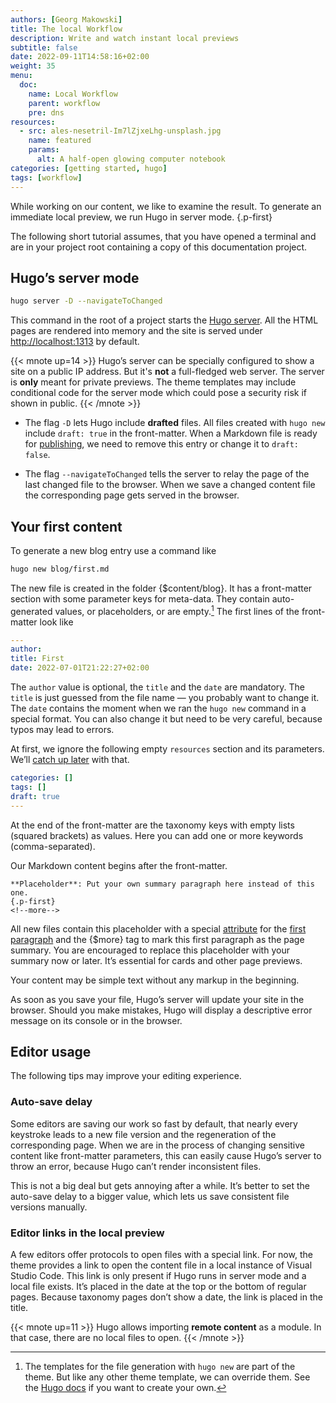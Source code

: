 ```yaml
---
authors: [Georg Makowski]
title: The local Workflow
description: Write and watch instant local previews
subtitle: false
date: 2022-09-11T14:58:16+02:00
weight: 35
menu:
  doc:
    name: Local Workflow
    parent: workflow
    pre: dns
resources:
  - src: ales-nesetril-Im7lZjxeLhg-unsplash.jpg
    name: featured
    params:
      alt: A half-open glowing computer notebook
categories: [getting started, hugo]
tags: [workflow]
---
```


While working on our content, we like to examine the result. To generate an immediate local preview, we run Hugo in server mode.
{.p-first} <!--more-->

The following short tutorial assumes, that you have opened a terminal and are in your project root containing a copy of this documentation project.

## Hugo’s server mode

```sh {.left-in}
hugo server -D --navigateToChanged
```

This command in the root of a project starts the [Hugo server][server]. All the HTML pages are rendered into memory and the site is served under <http://localhost:1313> by default.

{{< mnote up=14 >}}
Hugo’s server can be specially configured to show a site on a public IP address. But it's **not** a full-fledged web server. The server is **only** meant for private previews. The theme templates may include conditional code for the server mode which could pose a security risk if shown in public.
{{< /mnote >}}

- The flag `-D` lets Hugo include **drafted** files. All files created with `hugo new` include `draft: true` in the front-matter. When a Markdown file is ready for [publishing](/doc/intro/workflow/publish), we need to remove this entry or change it to `draft: false`.

- The flag `--navigateToChanged` tells the server to relay the page of the last changed file to the browser. When we save a changed content file the corresponding page gets served in the browser.

## Your first content

To generate a new blog entry use a command like

```sh {.left-in}
hugo new blog/first.md
```

The new file is created in the folder {$content/blog}. It has a front-matter section with some parameter keys for meta-data. They contain auto-generated values, or placeholders, or are empty.[^1] The first lines of the front-matter look like

```yaml {.left-in linenos=true }
---
author: 
title: First
date: 2022-07-01T21:22:27+02:00
```

The `author` value is optional, the `title` and the `date` are mandatory. The `title` is just guessed from the file name — you probably want to change it. The `date` contains the moment when we ran the `hugo new` command in a special format. You can also change it but need to be very careful, because typos may lead to errors.

At first, we ignore the following empty `resources` section and its parameters. We’ll [catch up later](/doc/intro/workflow/resources) with that.

```yaml {.left-in linenos=true linenostart=10}
categories: []
tags: []
draft: true
---
```

At the end of the front-matter are the taxonomy keys with empty lists (squared brackets) as values. Here you can add one or more keywords (comma-separated).

Our Markdown content begins after the front-matter.

```text
**Placeholder**: Put your own summary paragraph here instead of this one.
{.p-first}
<!--more-->
```

All new files contain this placeholder with a special [attribute](/doc/enhancing/attribute/howto) for the [first paragraph](/doc/page/standfirst) and the {$more} tag to mark this first paragraph as the page summary. You are encouraged to replace this placeholder with your summary now or later. It’s essential for cards and other page previews.

Your content may be simple text without any markup in the beginning.

As soon as you save your file, Hugo’s server will update your site in the browser. Should you make mistakes, Hugo will display a descriptive error message on its console or in the browser.

[^1]: The templates for the file generation with `hugo new` are part of the theme. But like any other theme template, we can override them. See the [Hugo docs](https://gohugo.io/content-management/archetypes/) if you want to create your own.

[server]: https://gohugo.io/commands/hugo_server

## Editor usage

The following tips may improve your editing experience.

### Auto-save delay
Some editors are saving our work so fast by default, that nearly every keystroke leads to a new file version and the regeneration of the corresponding page. When we are in the process of changing sensitive content like front-matter parameters, this can easily cause Hugo’s server to throw an error, because Hugo can’t render inconsistent files.

This is not a big deal but gets annoying after a while. It’s better to set the auto-save delay to a bigger value, which lets us save consistent file versions manually.

### Editor links in the local preview

A few editors offer protocols to open files with a special link. For now, the theme provides a link to open the content file in a local instance of Visual Studio Code. This link is only present if Hugo runs in server mode and a local file exists. It’s placed in the date at the top or the bottom of regular pages. Because taxonomy pages don’t show a date, the link is placed in the title.

{{< mnote up=11 >}}
Hugo allows importing **remote content** as a module. In that case, there are no local files to open.
{{< /mnote >}}
